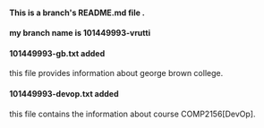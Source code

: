 #### This is a branch's README.md file . 
 #### my branch name is 101449993-vrutti

#### 101449993-gb.txt added 
 this file provides information about george brown college.

#### 101449993-devop.txt added
 this file contains the information about course COMP2156[DevOp]. 
